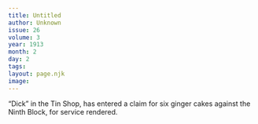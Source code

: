 ```yaml
---
title: Untitled
author: Unknown
issue: 26
volume: 3
year: 1913
month: 2
day: 2
tags:
layout: page.njk
image:
---
```

“Dick” in the Tin Shop, has entered a claim for six ginger cakes against the Ninth Block, for service rendered.


